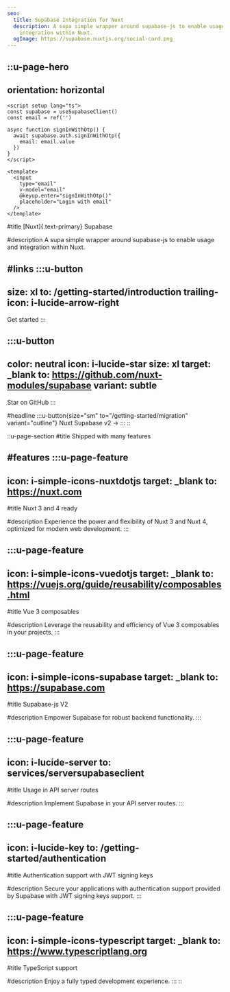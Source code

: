 ```yaml
---
seo:
  title: Supabase Integration for Nuxt
  description: A supa simple wrapper around supabase-js to enable usage and
    integration within Nuxt.
  ogImage: https://supabase.nuxtjs.org/social-card.png
---
```


::u-page-hero
---
orientation: horizontal
---
  ```vue [pages/login.vue]
  <script setup lang="ts">
  const supabase = useSupabaseClient()
  const email = ref('')
  
  async function signInWithOtp() {
    await supabase.auth.signInWithOtp({
      email: email.value
    })
  }
  </script>
  
  <template>
    <input
      type="email"
      v-model="email"
      @keyup.enter="signInWithOtp()"
      placeholder="Login with email" 
    />
  </template>
  ```

#title
[Nuxt]{.text-primary} Supabase

#description
A supa simple wrapper around supabase-js to enable usage and integration within Nuxt.

#links
  :::u-button
  ---
  size: xl
  to: /getting-started/introduction
  trailing-icon: i-lucide-arrow-right
  ---
  Get started
  :::

  :::u-button
  ---
  color: neutral
  icon: i-lucide-star
  size: xl
  target: _blank
  to: https://github.com/nuxt-modules/supabase
  variant: subtle
  ---
  Star on GitHub
  :::

#headline
  :::u-button{size="sm" to="/getting-started/migration" variant="outline"}
   Nuxt Supabase v2 →
  :::
::

::u-page-section
#title
Shipped with many features

#features
  :::u-page-feature
  ---
  icon: i-simple-icons-nuxtdotjs
  target: _blank
  to: https://nuxt.com
  ---
  #title
  Nuxt 3 and 4 ready

  #description
  Experience the power and flexibility of Nuxt 3 and Nuxt 4, optimized for modern web development.
  :::

  :::u-page-feature
  ---
  icon: i-simple-icons-vuedotjs
  target: _blank
  to: https://vuejs.org/guide/reusability/composables.html
  ---
  #title
  Vue 3 composables
  
  #description
  Leverage the reusability and efficiency of Vue 3 composables in your projects.
  :::

  :::u-page-feature
  ---
  icon: i-simple-icons-supabase
  target: _blank
  to: https://supabase.com
  ---
  #title
  Supabase-js V2
  
  #description
  Empower Supabase for robust backend functionality.
  :::

  :::u-page-feature
  ---
  icon: i-lucide-server
  to: services/serversupabaseclient
  ---
  #title
  Usage in API server routes
  
  #description
  Implement Supabase in your API server routes.
  :::

  :::u-page-feature
  ---
  icon: i-lucide-key
  to: /getting-started/authentication
  ---
  #title
  Authentication support with JWT signing keys
  
  #description
  Secure your applications with authentication support provided by Supabase with JWT signing keys support.
  :::

  :::u-page-feature
  ---
  icon: i-simple-icons-typescript
  target: _blank
  to: https://www.typescriptlang.org
  ---
  #title
  TypeScript support
  
  #description
  Enjoy a fully typed development experience.
  :::
::
